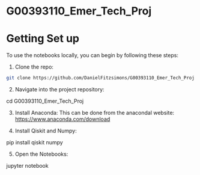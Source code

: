 # G00393110_Emer_Tech_Proj

# Getting Set up
To use the notebooks locally, you can begin by following these steps: 

1. Clone the repo:
```bash
git clone https://github.com/DanielFitzsimons/G00393110_Emer_Tech_Proj
```

2. Navigate into the project repository:

cd G00393110_Emer_Tech_Proj

3. Install Anaconda: 
This can be done from the anacondal website: https://www.anaconda.com/download

4. Install Qiskit and Numpy:

pip install qiskit numpy

5. Open the Notebooks:

jupyter notebook
